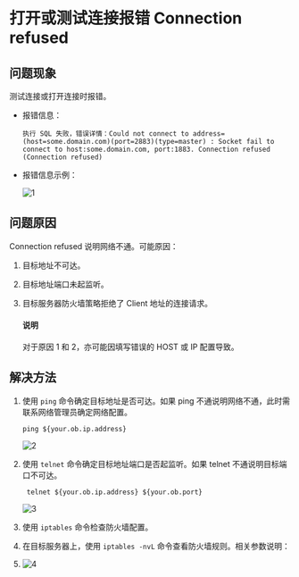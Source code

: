 # 打开或测试连接报错 Connection refused

## 问题现象

测试连接或打开连接时报错。

* 报错信息：

  ```plaintext
  执行 SQL 失败，错误详情：Could not connect to address=(host=some.domain.com)(port=2883)(type=master) : Socket fail to connect to host:some.domain.com, port:1883. Connection refused (Connection refused)
  ```

* 报错信息示例：

  ![1](https://obbusiness-private.oss-cn-shanghai.aliyuncs.com/doc/img/odc/KB/2.database-connection/2.open-or-test-connection-error-connection-refused/1.png)

问题原因 
-------------------------

Connection refused 说明网络不通。可能原因：

1. 目标地址不可达。

   

2. 目标地址端口未起监听。

   

3. 目标服务器防火墙策略拒绝了 Client 地址的连接请求。

   <main id="notice" type='explain'>
    <h4>说明</h4>
    <p>对于原因 1 和 2，亦可能因填写错误的 HOST 或 IP 配置导致。</p>
   </main>



解决方法 
-------------------------

1. 使用 `ping` 命令确定目标地址是否可达。如果 ping 不通说明网络不通，此时需联系网络管理员确定网络配置。

   ```shell
   ping ${your.ob.ip.address}
   ```

   ![2](https://obbusiness-private.oss-cn-shanghai.aliyuncs.com/doc/img/odc/KB/2.database-connection/2.open-or-test-connection-error-connection-refused/2.png)
   

2. 使用 `telnet` 命令确定目标地址端口是否起监听。如果 telnet 不通说明目标端口不可达。

   ```shell
    telnet ${your.ob.ip.address} ${your.ob.port}
   ```

   ![3](https://obbusiness-private.oss-cn-shanghai.aliyuncs.com/doc/img/odc/KB/2.database-connection/2.open-or-test-connection-error-connection-refused/3.png)
   

3. 使用 `iptables` 命令检查防火墙配置。

   

4. 在目标服务器上，使用 `iptables -nvL` 命令查看防火墙规则。相关参数说明：

5. ![4](https://obbusiness-private.oss-cn-shanghai.aliyuncs.com/doc/img/odc/KB/2.database-connection/2.open-or-test-connection-error-connection-refused/4.png)


